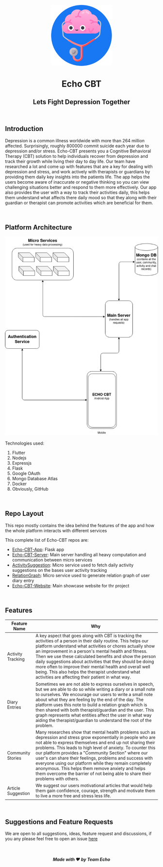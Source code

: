 <div align="center">

<img src="./logo.png" width="200px" />

# Echo CBT

## Lets Fight Depression Together

</div>

<br />

## Introduction

<p>
Depression is a common illness worldwide with more than 264 million affected. Surprisingly, roughly 800000 commit suicide each year due to depression and/or stress. Echo-CBT presents you a Cognitive Behavioral Therapy (CBT) solution to help individuals recover from depression and track their growth while living their day to day life. Our team have researched a lot and come up with features that are a key for dealing with depression and stress, and work actively with therapists or guardians by providing them daily key insights into the patients life. The app helps the users become aware of inaccurate or negative thinking so you can view challenging situations better and respond to them more effectively. Our app also provides the user with a way to track their activities daily, this helps them understand what affects there daily mood so that they along with their guardian or therapist can promote activities which are beneficial for them.
</p>

<br />

## Platform Architecture

<div align="center">

<img src="architecture.png" alt="Echo System Architecture" />

</div>

Technologies used:
1. Flutter
2. Nodejs
3. Expressjs
4. Flask
5. Google OAuth
6. Mongo Database Atlas
7. Docker
8. Obviously, GitHub

<br />

## Repo Layout
<p>
This repo mostly contains the idea behind the features of the app and how the whole platform interacts with different services
</p>
This complete list of Echo-CBT repos are:

- [Echo-CBT-App](https://github.com/Echo-CBT/Echo-CBT-App): Flask app
- [Echo-CBT-Server](https://github.com/Echo-CBT/Echo-CBT-Server): Main server handling all heavy computation and communication between micro services
- [ActivitySuggestion](https://github.com/Echo-CBT/ActivitySuggestion): Micro service used to fetch daily activity suggestions on the bases user activity tracking
- [RelationGraph](https://github.com/Echo-CBT/RelationGraph): Micro service used to generate relation graph of user diary entry
- [Echo-CBT-Website](https://github.com/Echo-CBT/Echo-CBT-Website): Main showcase website for thr project

<br />

## Features
|Feature Name   |Why    |
|--|--|
|Activity Tracking  | A key aspect that goes along with CBT is tracking the activities of a person in their daily routine. This helps our platform understand what activities or chores actually show an improvement in a person's mental health and fitness. Then we use these calculated benefits and show the person daily suggestions about activities that they should be doing more often to improve their mental health and overall well being. This also helps the therapist understand what activities are affecting their patient in what way.  |
|Diary Entries      | Sometimes we are not able to express ourselves in speech, but we are able to do so while writing a diary or a small note to ourselves. We encourage our users to write a small note about what they are feeling by the end of the day. The platform uses this note to build a relation graph which is then shared with both therapist/guardian and the user. This graph represents what entities affect the user in what way aiding the therapist/guardian to understand the root of the problem.  |
|Community Stories  | Many researches show that mental health problems such as depression and stress grow exponentially in people who are not able to express themselves and end up not sharing their problems. This leads to high level of anxiety. To counter this our platform provides a "Community Section" where our user's can share their feelings, problems and success with everyone using our platform while they remain completely anonymous. This helps them remove anxiety and helps them overcome the barrier of not being able to share their problems with others.   |
|Article Suggestion | We suggest our users motivational articles that would help them gain confidence, courage, strength and motivate them to live a more free and stress less life.   |

<br />

## Suggestions and Feature Requests
We are open to all suggestions, ideas, feature request and discussions, if you any please feel free to open an issue [here](https://github.com/Echo-CBT/Echo-CBT/issues)

<br />

<div align="center">

##### Made with ❤️ by Team Echo

</div>
